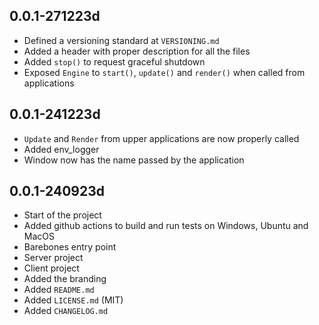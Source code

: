 ## 0.0.1-271223d

- Defined a versioning standard at `VERSIONING.md`
- Added a header with proper description for all the files
- Added `stop()` to request graceful shutdown
- Exposed `Engine` to `start()`, `update()` and `render()` when called from applications

## 0.0.1-241223d

- `Update` and `Render` from upper applications are now properly called
- Added env_logger
- Window now has the name passed by the application

## 0.0.1-240923d
- Start of the project
- Added github actions to build and run tests on Windows, Ubuntu and MacOS
- Barebones entry point
- Server project
- Client project
- Added the branding
- Added `README.md`
- Added `LICENSE.md` (MIT)
- Added `CHANGELOG.md`
